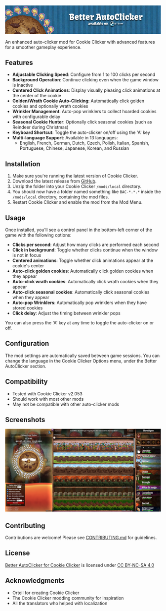 ![Banner](assets/github_banner.png)

An enhanced auto-clicker mod for Cookie Clicker with advanced features for a smoother gameplay experience.

## Features

- **Adjustable Clicking Speed**: Configure from 1 to 100 clicks per second
- **Background Operation**: Continue clicking even when the game window is inactive
- **Centered Click Animations**: Display visually pleasing click animations at the center of the cookie
- **Golden/Wrath Cookie Auto-Clicking**: Automatically click golden cookies and optionally wrath cookies
- **Wrinkler Management**: Auto-pop wrinklers to collect hoarded cookies with configurable delay
- **Seasonal Cookie Hunter**: Optionally click seasonal cookies (such as Reindeer during Christmas)
- **Keyboard Shortcut**: Toggle the auto-clicker on/off using the 'A' key
- **Multi-language Support**: Available in 13 languages:
    - English, French, German, Dutch, Czech, Polish, Italian, Spanish, Portuguese, Chinese, Japanese, Korean, and Russian

## Installation

1. Make sure you're running the latest version of Cookie Clicker.  
2. Download the latest release from [GitHub](https://github.com/Teyk0o/better-autoclicker/releases).  
3. Unzip the folder into your Cookie Clicker `/mods/local` directory.  
4. You should now have a folder named something like `BAC-*.*.*` inside the `/mods/local` directory, containing the mod files.  
5. Restart Cookie Clicker and enable the mod from the Mod Menu.

## Usage

Once installed, you'll see a control panel in the bottom-left corner of the game with the following options:

- **Clicks per second**: Adjust how many clicks are performed each second
- **Click in background**: Toggle whether clicks continue when the window is not in focus
- **Centered animations**: Toggle whether click animations appear at the cookie's center
- **Auto-click golden cookies**: Automatically click golden cookies when they appear
- **Auto-click wrath cookies**: Automatically click wrath cookies when they appear
- **Auto-click seasonal cookies**: Automatically click seasonal cookies when they appear
- **Auto-pop Wrinklers**: Automatically pop wrinklers when they have stored cookies
- **Click delay**: Adjust the timing between wrinkler pops

You can also press the 'A' key at any time to toggle the auto-clicker on or off.

## Configuration

The mod settings are automatically saved between game sessions. You can change the language in the Cookie Clicker Options menu, under the Better AutoClicker section.

## Compatibility

- Tested with Cookie Clicker v2.053
- Should work with most other mods
- May not be compatible with other auto-clicker mods

## Screenshots

![Main Interface](assets/ingame-screen.png)

## Contributing

Contributions are welcome! Please see [CONTRIBUTING.md](CONTRIBUTING.md) for guidelines.

## License

<p xmlns:cc="http://creativecommons.org/ns#" xmlns:dct="http://purl.org/dc/terms/"><a property="dct:title" rel="cc:attributionURL" href="https://github.com/Teyk0o/better-autoclicker">Better AutoClicker for Cookie Clicker</a> is licensed under <a href="https://creativecommons.org/licenses/by-nc-sa/4.0/?ref=chooser-v1" target="_blank" rel="license noopener noreferrer" style="display:inline-block;">CC BY-NC-SA 4.0<img style="height:22px!important;margin-left:3px;vertical-align:text-bottom;" src="https://mirrors.creativecommons.org/presskit/icons/cc.svg?ref=chooser-v1" alt=""><img style="height:22px!important;margin-left:3px;vertical-align:text-bottom;" src="https://mirrors.creativecommons.org/presskit/icons/by.svg?ref=chooser-v1" alt=""><img style="height:22px!important;margin-left:3px;vertical-align:text-bottom;" src="https://mirrors.creativecommons.org/presskit/icons/nc.svg?ref=chooser-v1" alt=""><img style="height:22px!important;margin-left:3px;vertical-align:text-bottom;" src="https://mirrors.creativecommons.org/presskit/icons/sa.svg?ref=chooser-v1" alt=""></a></p> 

## Acknowledgments

- Orteil for creating Cookie Clicker
- The Cookie Clicker modding community for inspiration
- All the translators who helped with localization
